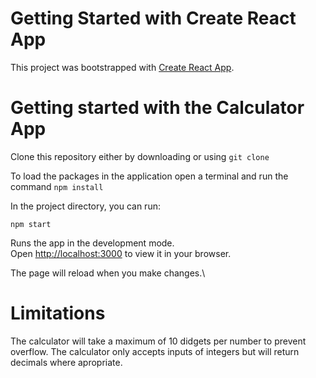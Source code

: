 # Getting Started with Create React App

This project was bootstrapped with [Create React App](https://github.com/facebook/create-react-app).

# Getting started with the Calculator App
Clone this repository either by downloading or using ```git clone```

To load the packages in the application open a terminal and run the command
```npm install```

In the project directory, you can run:

```npm start```

Runs the app in the development mode.\
Open [http://localhost:3000](http://localhost:3000) to view it in your browser.

The page will reload when you make changes.\

# Limitations
The calculator will take a maximum of 10 didgets per number to prevent overflow. 
The calculator only accepts inputs of integers but will return decimals where apropriate. 

